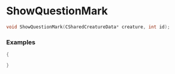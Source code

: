 # ShowQuestionMark

```cpp - C++
void ShowQuestionMark(CSharedCreatureData* creature, int id);
```

### Examples
```cpp - C++
{

}
```
